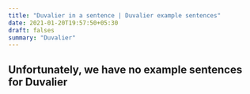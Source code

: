 ```yaml
---
title: "Duvalier in a sentence | Duvalier example sentences"
date: 2021-01-20T19:57:50+05:30
draft: falses
summary: "Duvalier"
---
```

## Unfortunately, we have no example sentences for Duvalier                 
